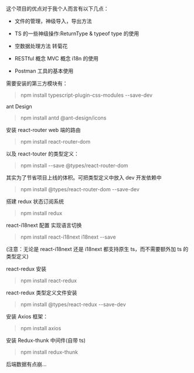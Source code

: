 这个项目的优点对于我个人而言有以下几点：

- 文件的管理，神级导入，导出方法

- TS 的一些神级操作:ReturnType & typeof type 的使用

- 空数据处理方法 转菊花

- RESTful 概念 MVC 概念 i18n 的使用

- Postman 工具的基本使用

需要安装的第三方模块有：

> npm install typescript-plugin-css-modules --save-dev

ant Design

> npm install antd @ant-design/icons

安装 react-router web 端的路由

> npm install react-router-dom

以及 react-touter 的类型定义：

> npm install --save @types/react-router-dom

其实为了节省项目上线的体积。可把类型定义中放入 dev 开发依赖中

> npm install @types/react-router-dom --save-dev

搭建 redux 状态订阅系统

> npm install redux

react-i18next 配置 实现语言切换

> npm install react-i18next i18next --save

(注意：无论是 react-i18next 还是 i18next 都支持原生 ts，而不需要额外加 ts 的类型定义)

react-redux 安装

> npm install react-redux

react-redux 类型定义文件安装

> npm install @types/react-redux --save-dev

安装 Axios 框架：

> npm install axios

安装 Redux-thunk 中间件(自带 ts)

> npm install redux-thunk

后端数据有点崩...
